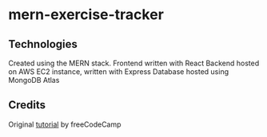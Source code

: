 # mern-exercise-tracker

## Technologies
Created using the MERN stack.
Frontend written with React
Backend hosted on AWS EC2 instance, written with Express
Database hosted using MongoDB Atlas


## Credits
Original [tutorial](https://www.youtube.com/watch?v=7CqJlxBYj-M) by freeCodeCamp
